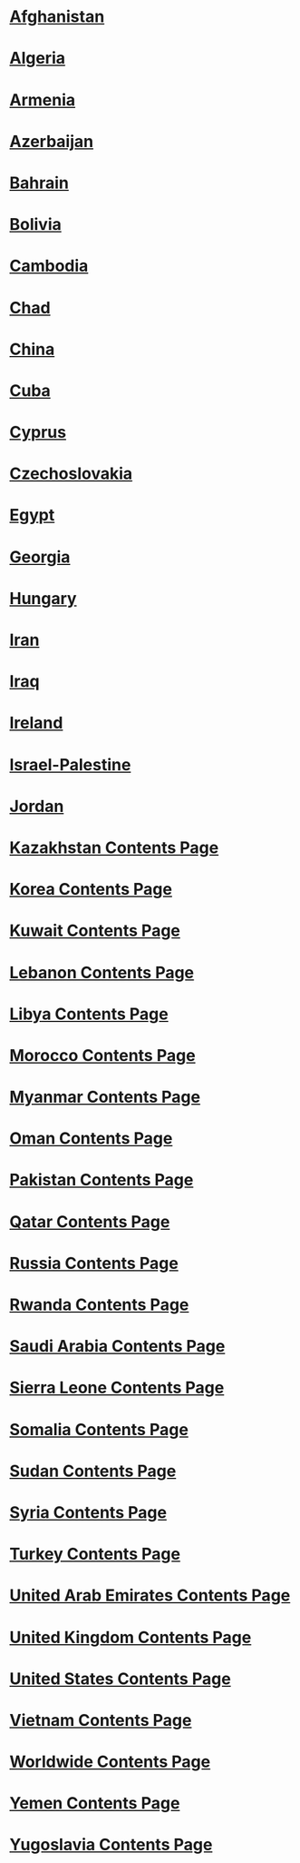 
# [Afghanistan](Afghanistan.md)
# [Algeria](Algeria.md)
# [Armenia](Armenia.md)
# [Azerbaijan](Azerbaijan.md)
# [Bahrain](Bahrain.md)
# [Bolivia](Bolivia.md)
# [Cambodia](Cambodia.md)
# [Chad](Chad.md)
# [China](China.md)
# [Cuba](Cuba.md)
# [Cyprus](Cyprus.md)
# [Czechoslovakia](Czechoslovakia.md)
# [Egypt](Egypt.md)
# [Georgia](Georgia.md)
# [Hungary](Hungary.md)
# [Iran](Iran.md)
# [Iraq](Iraq.md)
# [Ireland](Ireland.md)  
# [Israel-Palestine](Israel-Palestine.md)
# [Jordan](Jordan.md)
# [Kazakhstan Contents Page](Kazakhstan/Kazakhstan%20Contents%20Page)
# [Korea Contents Page](Korea/Korea%20Contents%20Page)
# [Kuwait Contents Page](Kuwait/Kuwait%20Contents%20Page)
# [Lebanon Contents Page](Lebanon/Lebanon%20Contents%20Page)
# [Libya Contents Page](Libya/Libya%20Contents%20Page)
# [Morocco Contents Page](Morocco/Morocco%20Contents%20Page)
# [Myanmar Contents Page](Myanmar/Myanmar%20Contents%20Page)
# [Oman Contents Page](Oman/Oman%20Contents%20Page)
# [Pakistan Contents Page](Pakistan/Pakistan%20Contents%20Page)
# [Qatar Contents Page](Qatar/Qatar%20Contents%20Page)
# [Russia Contents Page](Russia/Russia%20Contents%20Page)
# [Rwanda Contents Page](Rwanda/Rwanda%20Contents%20Page)
# [Saudi Arabia Contents Page](Saudi%20Arabia/Saudi%20Arabia%20Contents%20Page)
# [Sierra Leone Contents Page](Sierra%20Leone/Sierra%20Leone%20Contents%20Page)
# [Somalia Contents Page](Somalia/Somalia%20Contents%20Page)
# [Sudan Contents Page](Sudan/Sudan%20Contents%20Page)
# [Syria Contents Page](Syria/Syria%20Contents%20Page)
# [Turkey Contents Page](Turkey/Turkey%20Contents%20Page)
# [United Arab Emirates Contents Page](United%20Arab%20Emirates/United%20Arab%20Emirates%20Contents%20Page)
# [United Kingdom Contents Page](United%20Kingdom/United%20Kingdom%20Contents%20Page)
# [United States Contents Page](United%20States/United%20States%20Contents%20Page)
# [Vietnam Contents Page](Vietnam/Vietnam%20Contents%20Page)
# [Worldwide Contents Page](Worldwide/Worldwide%20Contents%20Page)
# [Yemen Contents Page](Yemen/Yemen%20Contents%20Page)
# [Yugoslavia Contents Page](Yugoslavia/Yugoslavia%20Contents%20Page)